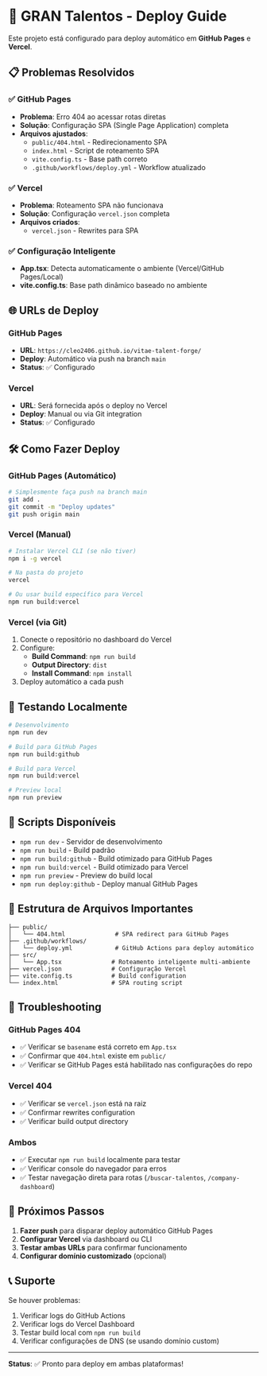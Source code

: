 # 🚀 GRAN Talentos - Deploy Guide

Este projeto está configurado para deploy automático em **GitHub Pages** e **Vercel**.

## 📋 Problemas Resolvidos

### ✅ GitHub Pages
- **Problema**: Erro 404 ao acessar rotas diretas
- **Solução**: Configuração SPA (Single Page Application) completa
- **Arquivos ajustados**:
  - `public/404.html` - Redirecionamento SPA
  - `index.html` - Script de roteamento SPA
  - `vite.config.ts` - Base path correto
  - `.github/workflows/deploy.yml` - Workflow atualizado

### ✅ Vercel
- **Problema**: Roteamento SPA não funcionava
- **Solução**: Configuração `vercel.json` completa
- **Arquivos criados**:
  - `vercel.json` - Rewrites para SPA

### ✅ Configuração Inteligente
- **App.tsx**: Detecta automaticamente o ambiente (Vercel/GitHub Pages/Local)
- **vite.config.ts**: Base path dinâmico baseado no ambiente

## 🌐 URLs de Deploy

### GitHub Pages
- **URL**: `https://cleo2406.github.io/vitae-talent-forge/`
- **Deploy**: Automático via push na branch `main`
- **Status**: ✅ Configurado

### Vercel
- **URL**: Será fornecida após o deploy no Vercel
- **Deploy**: Manual ou via Git integration
- **Status**: ✅ Configurado

## 🛠️ Como Fazer Deploy

### GitHub Pages (Automático)
```bash
# Simplesmente faça push na branch main
git add .
git commit -m "Deploy updates"  
git push origin main
```

### Vercel (Manual)
```bash
# Instalar Vercel CLI (se não tiver)
npm i -g vercel

# Na pasta do projeto
vercel

# Ou usar build específico para Vercel
npm run build:vercel
```

### Vercel (via Git)
1. Conecte o repositório no dashboard do Vercel
2. Configure:
   - **Build Command**: `npm run build`
   - **Output Directory**: `dist`
   - **Install Command**: `npm install`
3. Deploy automático a cada push

## 🧪 Testando Localmente

```bash
# Desenvolvimento
npm run dev

# Build para GitHub Pages
npm run build:github

# Build para Vercel  
npm run build:vercel

# Preview local
npm run preview
```

## 🔧 Scripts Disponíveis

- `npm run dev` - Servidor de desenvolvimento
- `npm run build` - Build padrão
- `npm run build:github` - Build otimizado para GitHub Pages
- `npm run build:vercel` - Build otimizado para Vercel
- `npm run preview` - Preview do build local
- `npm run deploy:github` - Deploy manual GitHub Pages

## 📁 Estrutura de Arquivos Importantes

```
├── public/
│   └── 404.html              # SPA redirect para GitHub Pages
├── .github/workflows/
│   └── deploy.yml            # GitHub Actions para deploy automático
├── src/
│   └── App.tsx              # Roteamento inteligente multi-ambiente
├── vercel.json              # Configuração Vercel
├── vite.config.ts           # Build configuration
└── index.html               # SPA routing script
```

## 🐛 Troubleshooting

### GitHub Pages 404
- ✅ Verificar se `basename` está correto em `App.tsx`
- ✅ Confirmar que `404.html` existe em `public/`
- ✅ Verificar se GitHub Pages está habilitado nas configurações do repo

### Vercel 404  
- ✅ Verificar se `vercel.json` está na raiz
- ✅ Confirmar rewrites configuration
- ✅ Verificar build output directory

### Ambos
- ✅ Executar `npm run build` localmente para testar
- ✅ Verificar console do navegador para erros
- ✅ Testar navegação direta para rotas (`/buscar-talentos`, `/company-dashboard`)

## 🎯 Próximos Passos

1. **Fazer push** para disparar deploy automático GitHub Pages
2. **Configurar Vercel** via dashboard ou CLI
3. **Testar ambas URLs** para confirmar funcionamento
4. **Configurar domínio customizado** (opcional)

## 📞 Suporte

Se houver problemas:
1. Verificar logs do GitHub Actions
2. Verificar logs do Vercel Dashboard
3. Testar build local com `npm run build`
4. Verificar configurações de DNS (se usando domínio custom)

---
**Status**: ✅ Pronto para deploy em ambas plataformas!